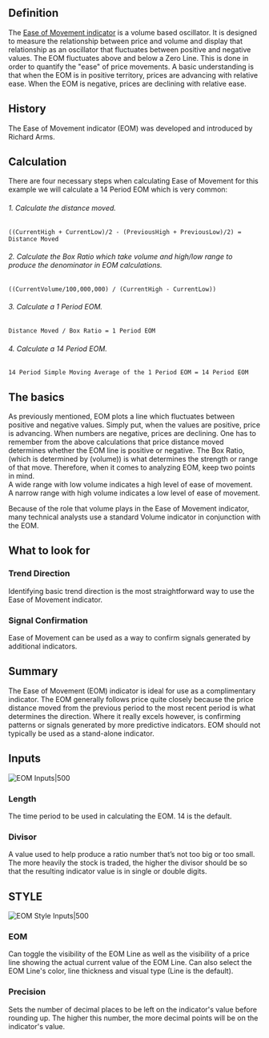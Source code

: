 ## Definition

The [Ease of Movement indicator](https://www.tradingview.com/scripts/easeofmovement/) is a volume based oscillator. It is designed to measure the relationship between price and volume and display that relationship as an oscillator that fluctuates between positive and negative values. The EOM fluctuates above and below a Zero Line. This is done in order to quantify the "ease" of price movements. A basic understanding is that when the EOM is in positive territory, prices are advancing with relative ease. When the EOM is negative, prices are declining with relative ease.

## History

The Ease of Movement indicator (EOM) was developed and introduced by Richard Arms.

## Calculation

There are four necessary steps when calculating Ease of Movement for this example we will calculate a 14 Period EOM which is very common:  

###### 1. Calculate the distance moved.

`((CurrentHigh + CurrentLow)/2 - (PreviousHigh + PreviousLow)/2) = Distance Moved`

###### 2. Calculate the Box Ratio which take volume and high/low range to produce the denominator in EOM calculations.

`((CurrentVolume/100,000,000) / (CurrentHigh - CurrentLow))`

###### 3. Calculate a 1 Period EOM.

`Distance Moved / Box Ratio = 1 Period EOM`

###### 4. Calculate a 14 Period EOM.

`14 Period Simple Moving Average of the 1 Period EOM = 14 Period EOM`

## The basics

As previously mentioned, EOM plots a line which fluctuates between positive and negative values. Simply put, when the values are positive, price is advancing. When numbers are negative, prices are declining. One has to remember from the above calculations that price distance moved determines whether the EOM line is positive or negative. The Box Ratio, (which is determined by (volume)) is what determines the strength or range of that move. Therefore, when it comes to analyzing EOM, keep two points in mind.  
A wide range with low volume indicates a high level of ease of movement.  
A narrow range with high volume indicates a low level of ease of movement.

Because of the role that volume plays in the Ease of Movement indicator, many technical analysts use a standard Volume indicator in conjunction with the EOM.

## What to look for

### Trend Direction

Identifying basic trend direction is the most straightforward way to use the Ease of Movement indicator.

### Signal Confirmation

Ease of Movement can be used as a way to confirm signals generated by additional indicators.

## Summary

The Ease of Movement (EOM) indicator is ideal for use as a complimentary indicator. The EOM generally follows price quite closely because the price distance moved from the previous period to the most recent period is what determines the direction. Where it really excels however, is confirming patterns or signals generated by more predictive indicators. EOM should not typically be used as a stand-alone indicator.

## Inputs

![EOM Inputs|500](https://s3.amazonaws.com/cdn.freshdesk.com/data/helpdesk/attachments/production/43080393575/original/B2hf9200tW9m9HcgJWQQHwhgEIa4Ib0P5Q.png?1572022011)

### Length

The time period to be used in calculating the EOM. 14 is the default.

### Divisor

A value used to help produce a ratio number that’s not too big or too small. The more heavily the stock is traded, the higher the divisor should be so that the resulting indicator value is in single or double digits.

## STYLE

![EOM Style Inputs|500](https://s3.amazonaws.com/cdn.freshdesk.com/data/helpdesk/attachments/production/43080393619/original/LwvjL1zojQMX3V7TDbpI-TR8F5xi5VbgqA.png?1572022029)

### EOM

Can toggle the visibility of the EOM Line as well as the visibility of a price line showing the actual current value of the EOM Line. Can also select the EOM Line's color, line thickness and visual type (Line is the default).

### Precision

Sets the number of decimal places to be left on the indicator's value before rounding up. The higher this number, the more decimal points will be on the indicator's value.